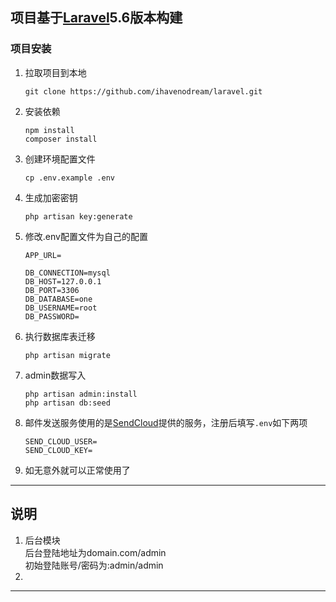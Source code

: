 ## 项目基于[Laravel](https://github.com/laravel/laravel)5.6版本构建

### 项目安装  
1. 拉取项目到本地  
    ```
    git clone https://github.com/ihavenodream/laravel.git
    ```
2. 安装依赖  
    ```
    npm install  
    composer install
    ```
3. 创建环境配置文件  
    ```
    cp .env.example .env
    ```
4. 生成加密密钥  
    ```
    php artisan key:generate
    ```
5. 修改.env配置文件为自己的配置  
    ```
    APP_URL=  

    DB_CONNECTION=mysql  
    DB_HOST=127.0.0.1  
    DB_PORT=3306  
    DB_DATABASE=one  
    DB_USERNAME=root  
    DB_PASSWORD=  
    ```
6. 执行数据库表迁移  
    ```
    php artisan migrate
    ```  
7. admin数据写入  
    ```
    php artisan admin:install
    php artisan db:seed
    ```
8. 邮件发送服务使用的是[SendCloud](https://sendcloud.sohu.com/)提供的服务，注册后填写`.env`如下两项  
    ```
    SEND_CLOUD_USER=  
    SEND_CLOUD_KEY=  
    ```  
9. 如无意外就可以正常使用了  
***
## 说明
1. 后台模块  
    后台登陆地址为domain.com/admin  
    初始登陆账号/密码为:admin/admin  
2.   
***
